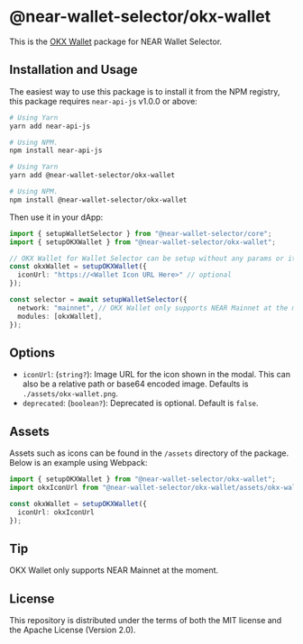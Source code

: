 # @near-wallet-selector/okx-wallet

This is the [OKX Wallet](https://chromewebstore.google.com/detail/%E6%AC%A7%E6%98%93-web3-%E9%92%B1%E5%8C%85/mcohilncbfahbmgdjkbpemcciiolgcge) package for NEAR Wallet Selector.

## Installation and Usage

The easiest way to use this package is to install it from the NPM registry, this package requires `near-api-js` v1.0.0 or above:

```bash
# Using Yarn
yarn add near-api-js

# Using NPM.
npm install near-api-js
```
```bash
# Using Yarn
yarn add @near-wallet-selector/okx-wallet

# Using NPM.
npm install @near-wallet-selector/okx-wallet
```

Then use it in your dApp:

```ts
import { setupWalletSelector } from "@near-wallet-selector/core";
import { setupOKXWallet } from "@near-wallet-selector/okx-wallet";

// OKX Wallet for Wallet Selector can be setup without any params or it can take few optional params, see options below.
const okxWallet = setupOKXWallet({
  iconUrl: "https://<Wallet Icon URL Here>" // optional
});

const selector = await setupWalletSelector({
  network: "mainnet", // OKX Wallet only supports NEAR Mainnet at the moment.
  modules: [okxWallet],
});
```

## Options

- `iconUrl`: (`string?`): Image URL for the icon shown in the modal. This can also be a relative path or base64 encoded image. Defaults is `./assets/okx-wallet.png`.
- `deprecated`: (`boolean?`): Deprecated is optional. Default is `false`.

## Assets

Assets such as icons can be found in the `/assets` directory of the package. Below is an example using Webpack:

```ts
import { setupOKXWallet } from "@near-wallet-selector/okx-wallet";
import okxIconUrl from "@near-wallet-selector/okx-wallet/assets/okx-wallet.png";

const okxWallet = setupOKXWallet({
  iconUrl: okxIconUrl
});
```

## Tip

OKX Wallet only supports NEAR Mainnet at the moment.

## License

This repository is distributed under the terms of both the MIT license and the Apache License (Version 2.0).
